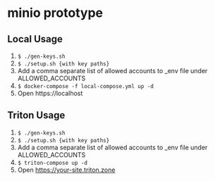# minio prototype

## Local Usage

1. `$ ./gen-keys.sh`
1. `$ ./setup.sh {with key paths}`
1. Add a comma separate list of allowed accounts to _env file under ALLOWED_ACCOUNTS
1. `$ docker-compose -f local-compose.yml up -d`
1. Open https://localhost


## Triton Usage

1. `$ ./gen-keys.sh`
1. `$ ./setup.sh {with key paths}`
1. Add a comma separate list of allowed accounts to _env file under ALLOWED_ACCOUNTS
1. `$ triton-compose up -d`
1. Open https://your-site.triton.zone
